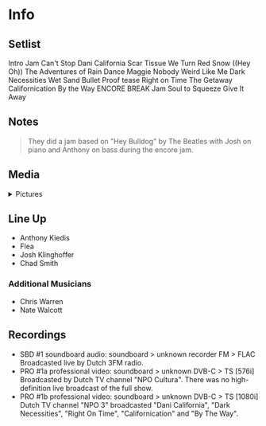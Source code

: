 # Info

## Setlist

Intro Jam
Can't Stop
Dani California
Scar Tissue
We Turn Red
Snow ((Hey Oh))
The Adventures of Rain Dance Maggie
Nobody Weird Like Me
Dark Necessities
Wet Sand
Bullet Proof tease
Right on Time
The Getaway
Californication
By the Way
ENCORE BREAK
Jam
Soul to Squeeze
Give It Away

## Notes

> They did a jam based on "Hey Bulldog" by The Beatles with Josh on piano and Anthony on bass during the encore jam.

## Media 

<details>
  <summary>Pictures</summary>
  <!--<img alt="Setlist" title="Setlist" src="_.jpg" height="200" />
  <img alt="Clipping" title="Clipping" src="_.jpg" height="200" />
  <img alt="Flyer" title="Flyer" src="_.jpg" height="200" />-->
</details>

## Line Up

* Anthony Kiedis
* Flea
* Josh Klinghoffer
* Chad Smith

### Additional Musicians

* Chris Warren  
* Nate Walcott

## Recordings

* SBD #1 soundboard audio: soundboard > unknown recorder FM > FLAC Broadcasted live by Dutch 3FM radio.
* PRO #1a professional video: soundboard > unknown DVB-C > TS [576i] Broadcasted by Dutch TV channel "NPO Cultura". There was no high-definition live broadcast of the full show.
* PRO #1b professional video: soundboard > unknown DVB-C > TS [1080i] Dutch TV channel "NPO 3" broadcasted "Dani California", "Dark Necessities", "Right On Time", "Californication" and "By The Way".
